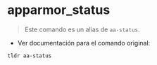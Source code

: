 # apparmor_status

> Este comando es un alias de `aa-status`.

- Ver documentación para el comando original:

`tldr aa-status`

